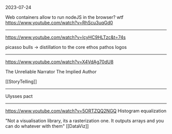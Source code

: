 2023-07-24

Web containers allow to run nodeJS in the browser? wtf
<https://www.youtube.com/watch?v=RhScu3uqGd0>

___

<https://www.youtube.com/watch?v=lcyHC9HLTzc&t=74s>

picasso bulls -> distillation to the core
ethos pathos logos

___

<https://www.youtube.com/watch?v=X4VdAg70dU8>

The Unreliable Narrator
The Implied Author

[[StoryTelling]]

___

Ulysses pact

___

<https://www.youtube.com/watch?v=5ORTZQQ2NGQ>
Histogram equalization

"Not a visualisation library, its a rasterization one. It outputs arrays and you can do whatever with them"
[[DataViz]]

